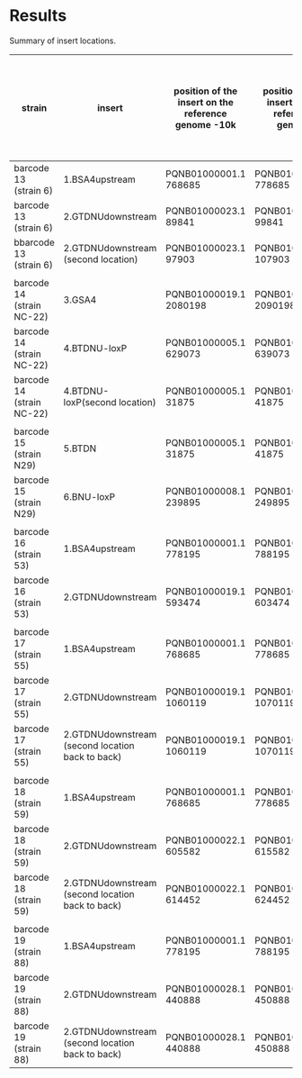 # Results

Summary of insert locations.


| strain | insert | position of the insert on the reference genome -10k | position of the insert on the reference genome |position of the insert on the assembly  | confirmed by alignment of inserts on the assembly | confirmed by alignment of reads containing insert to the ref genome (hist)| confirmed by dotplot |
| --- | --- | --- | --- | --- | --- |---| --- |
| barcode 13 (strain 6)| 1.BSA4upstream |PQNB01000001.1 768685|PQNB01000001.1 778685  | contig_18 784739|yes|yes| yes|
| barcode 13 (strain 6)| 2.GTDNUdownstream |PQNB01000023.1  89841|PQNB01000023.1  99841|scaffold_3 1101573 |yes |yes| yes|
| bbarcode 13 (strain 6)| 2.GTDNUdownstream (second location)|PQNB01000023.1 97903|PQNB01000023.1 107903|scaffold_3 1109630 |yes |yes | yes|
|  | | | | | |
| barcode 14 (strain NC-22)| 3.GSA4 |PQNB01000019.1 2080198|PQNB01000019.1 2090198 |contig_6 3421393 |yes |yes | yes|
| barcode 14 (strain NC-22) | 4.BTDNU-loxP |PQNB01000005.1 629073 |PQNB01000005.1 639073|contig_4 123838| yes | yes |yes |
| barcode 14 (strain NC-22) | 4.BTDNU-loxP(second location) | PQNB01000005.1 31875| PQNB01000005.1 41875|contig_4 731511| yes | yes |yes  |
| | | |  || |
| barcode 15 (strain N29) | 5.BTDN |PQNB01000005.1 31875|PQNB01000005.1 41875 |contig_4 2058782| yes| No|yes |
| barcode 15 (strain N29) | 6.BNU-loxP | PQNB01000008.1 239895|PQNB01000008.1 249895|contig_6 3435111|yes |yes |yes(almost 5*insert length)|
|  | | | | | |
| barcode 16 (strain 53)| 1.BSA4upstream | PQNB01000001.1 778195|PQNB01000001.1 788195|contig_7 1979461| yes || yes|
|barcode 16 (strain 53)  | 2.GTDNUdownstream | PQNB01000019.1 593474 |PQNB01000019.1 603474| contig_5 1589947|yes || yes|
|  | | | | | |
| barcode 17 (strain 55) | 1.BSA4upstream |PQNB01000001.1 768685 |PQNB01000001.1 778685| contig_25 784604| yes| yes|yes |
| barcode 17 (strain 55) | 2.GTDNUdownstream  | PQNB01000019.1 1060119|PQNB01000019.1 1070119|contig_27 1123601| yes|yes |yes |
| barcode 17 (strain 55) | 2.GTDNUdownstream  (second location back to back) |PQNB01000019.1 1060119 |PQNB01000019.1 1070119 |yes|yes |yes |
|  | | | | | |
| barcode 18 (strain 59) | 1.BSA4upstream |PQNB01000001.1 768685|PQNB01000001.1 778685|contig_9 784693 | yes | yes | yes|
| barcode 18 (strain 59) |2.GTDNUdownstream  | PQNB01000022.1 605582|PQNB01000022.1 615582 |scaffold_10 896527| yes | yes | yes|
| barcode 18 (strain 59) |2.GTDNUdownstream (second location back to back)  | PQNB01000022.1 614452	|PQNB01000022.1 624452 |scaffold_10 905392| yes | yes | yes|
|  | | | | | |
| barcode 19 (strain 88) | 1.BSA4upstream | PQNB01000001.1 778195|PQNB01000001.1 788195|contig_6 1970041 |yes |yes |yes |
| barcode 19 (strain 88) |2.GTDNUdownstream |PQNB01000028.1 440888 |PQNB01000028.1 450888|contig_7 3073445|yes |yes |yes|
| barcode 19 (strain 88) |2.GTDNUdownstream (second location back to back)  |PQNB01000028.1 440888 |PQNB01000028.1 450888|contig_7 3082313| yes|yes |yes|

